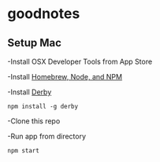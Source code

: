 # goodnotes

## Setup Mac

-Install OSX Developer Tools from App Store

-Install [Homebrew, Node, and NPM](https://github.com/joyent/node/wiki/Installing-Node.js-via-package-manager)

-Install [Derby](http://derbyjs.com/#getting_started)

    npm install -g derby
    
-Clone this repo

-Run app from directory

    npm start
